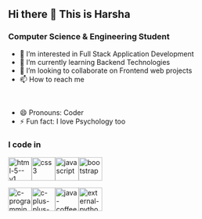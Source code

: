 ## Hi there 👋 This is Harsha
### Computer Science & Engineering Student

- 👀 I’m interested in Full Stack Application Development
- 🌱 I’m currently learning Backend Technologies
- 💞️ I’m looking to collaborate on Frontend web projects
- 📫 How to reach me
<br>

- 😄 Pronouns: Coder
- ⚡ Fun fact: I love Psychology too

### I code in 
<img width="48" height="48" src="https://img.icons8.com/color/48/html-5--v1.png" alt="html-5--v1"/><img width="48" height="48" src="https://img.icons8.com/color/48/css3.png" alt="css3"/><img width="48" height="48" src="https://img.icons8.com/fluency/48/javascript.png" alt="javascript"/><img width="48" height="48" src="https://img.icons8.com/color-glass/48/bootstrap.png" alt="bootstrap"/>

<img width="48" height="48" src="https://img.icons8.com/color/48/c-programming.png" alt="c-programming"/><img width="48" height="48" src="https://img.icons8.com/color/48/c-plus-plus-logo.png" alt="c-plus-plus-logo"/><img width="48" height="48" src="https://img.icons8.com/color/48/java-coffee-cup-logo--v1.png" alt="java-coffee-cup-logo--v1"/><img width="48" height="48" src="https://img.icons8.com/external-tal-revivo-color-tal-revivo/48/external-python-an-interpreted-high-level-general-purpose-programming-language-logo-color-tal-revivo.png" alt="external-python-an-interpreted-high-level-general-purpose-programming-language-logo-color-tal-revivo"/>
